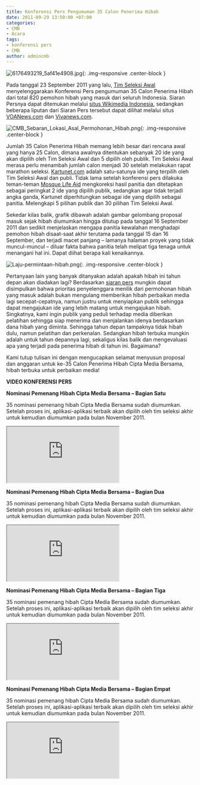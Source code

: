 ```yaml
---
title: Konferensi Pers Pengumuman 35 Calon Penerima Hibah
date: 2011-09-29 13:50:00 +07:00
categories:
- CMB
- Acara
tags:
- konferensi pers
- CMB
author: admincmb
---
```


![6176493219_5af41e4908.jpg](/uploads/6176493219_5af41e4908.jpg){: .img-responsive .center-block }

Pada tanggal 23 September 2011 yang lalu, [Tim Seleksi Awal](http://www.ciptamedia.org/tim-seleksi-2/tim-seleksi/) menyelenggarakan Konferensi Pers pengumuman 35 Calon Penerima Hibah dari total 820 pemohon hibah yang masuk dari seluruh Indonesia. Siaran Persnya dapat ditemukan melalui [situs Wikimedia Indonesia](http://wikimedia.or.id/wiki/Siaran_Pers/_Hibah_Terbuka_Untuk_Perbaikan_Media_%E2%80%9CCipta_Media_Bersama%E2%80%9D_Menerima_Total_820_Permohonan_Hibah_dari_Seluruh_Indonesia), sedangkan beberapa liputan dari Siaran Pers tersebut dapat dilihat melalui situs [VOANews.com](http://www.voanews.com/indonesian/news/Ford-Foundation-Hibahkan-1-Juta-Dolar-kepada-Kalangan-Praktisi-Media--130456643.html) dan [Vivanews.com](http://teknologi.vivanews.com/news/read/249682-820-program-ajukan-dana-hibah-via-internet).

![CMB_Sebaran_Lokasi_Asal_Permohonan_Hibah.png](/uploads/CMB_Sebaran_Lokasi_Asal_Permohonan_Hibah.png){: .img-responsive .center-block }

Jumlah 35 Calon Penerima Hibah memang lebih besar dari rencana awal yang hanya 25 Calon, dimana awalnya ditentukan sebanyak 20 ide yang akan dipilih oleh Tim Seleksi Awal dan 5 dipilih oleh publik. Tim Seleksi Awal merasa perlu menambah jumlah calon menjadi 30 setelah melakukan rapat marathon seleksi. [Kartunet.com](http://www.ciptamedia.org/2011/09/17/kartunet-com-media-online-sosialisasi-dan-pengembangan-komunitas-pemuda-dengan-disabilitas/) adalah satu-satunya ide yang terpilih oleh Tim Seleksi Awal dan publi. Tidak lama setelah konferensi pers dilakuka teman-teman [Mosque Life Aid](http://www.ciptamedia.org/2011/09/01/mosquelifeaid-jejaring-kewirausahaan-sosial-berbasis-masjid/) mengkoreksi hasil panitia dan ditetapkan sebagai peringkat 2 ide yang dipilih publik, sedangkan agar tidak terjadi angka ganda, Kartunet diperhitungkan sebagai ide yang dipilih sebagai panitia. Melengkapi 5 pilihan publik dan 30 pilihan Tim Seleksi Awal.

Sekedar kilas balik, grafik dibawah adalah gambar gelombang proposal masuk sejak hibah diumumkan hingga ditutup pada tanggal 16 September 2011 dan sedikit menjelaskan mengapa panitia kewalahan menghadapi pemohon hibah disaat-saat akhir terutama pada tanggal 15 dan 16 September, dan terjadi macet panjang – lamanya halaman proyek yang tidak muncul-muncul – diluar fakta bahwa panitia telah melipat tiga tenaga untuk menangani hal ini. Dapat diihat berapa kali kenaikannya.

![Laju-permintaan-hibah.png](/uploads/Laju-permintaan-hibah.png){: .img-responsive .center-block }

Pertanyaan lain yang banyak ditanyakan adalah apakah hibah ini tahun depan akan diadakan lagi? Berdasarkan [siaran pers](http://wikimedia.or.id/wiki/Siaran_Pers/_Hibah_Terbuka_Untuk_Perbaikan_Media_%E2%80%9CCipta_Media_Bersama%E2%80%9D_Menerima_Total_820_Permohonan_Hibah_dari_Seluruh_Indonesia) mungkin dapat disimpulkan bahwa prioritas penyelenggara menilik dari permohonan hibah yang masuk adalah bukan mengulang memberikan hibah perbaikan media lagi secepat-cepatnya, namun justru untuk menyiapkan publik sehingga dapat mengajukan ide yang lebih matang untuk mengajukan hibah. Singkatnya, kami ingin publik yang peduli terhadap media diberikan pelatihan sehingga siap menerima dan menjalankan idenya berdasarkan dana hibah yang diminta. Sehingga tahun depan tampaknya tidak hibah dulu, namun pelatihan dan perkenalan. Sedangkan hibah terbuka mungkin adalah untuk tahun depannya lagi, sekaligus kilas balik dan mengevaluasi apa yang terjadi pada penerima hibah di tahun ini. Bagaimana?

Kami tutup tulisan ini dengan mengucapkan selamat menyusun proposal dan anggaran untuk ke-35 Calon Penerima Hibah Cipta Media Bersama, hibah terbuka untuk perbaikan media!


**VIDEO KONFERENSI PERS**

**Nominasi Pemenang Hibah Cipta Media Bersama – Bagian Satu**

35 nominasi pemenang hibah Cipta Media Bersama sudah diumumkan. Setelah proses ini, aplikasi-aplikasi terbaik akan dipilih oleh tim seleksi akhir untuk kemudian diumumkan pada bulan November 2011.

<div class="embed-responsive embed-responsive-16by9"><iframe class="embed-responsive-item" src="http://www.engagemedia.org/Members/ciptamedia/videos/pengumuman%20nominasi%20hibah.mp4/embed_view"></iframe></div>

**Nominasi Pemenang Hibah Cipta Media Bersama – Bagian Dua**

35 nominasi pemenang hibah Cipta Media Bersama sudah diumumkan. Setelah proses ini, aplikasi-aplikasi terbaik akan dipilih oleh tim seleksi akhir untuk kemudian diumumkan pada bulan November 2011.

<div class="embed-responsive embed-responsive-16by9"><iframe class="embed-responsive-item" src="http://www.engagemedia.org/Members/ciptamedia/videos/pengumuman%20nominasi%20hibah_2.mp4/embed_view"></iframe></div>

**Nominasi Pemenang Hibah Cipta Media Bersama – Bagian Tiga**

35 nominasi pemenang hibah Cipta Media Bersama sudah diumumkan. Setelah proses ini, aplikasi-aplikasi terbaik akan dipilih oleh tim seleksi akhir untuk kemudian diumumkan pada bulan November 2011.

<div class="embed-responsive embed-responsive-16by9"><iframe class="embed-responsive-item" src="http://www.engagemedia.org/Members/ciptamedia/videos/pengumuman%20nominasi_3.mp4/embed_view"></iframe></div>

**Nominasi Pemenang Hibah Cipta Media Bersama – Bagian Empat**

35 nominasi pemenang hibah Cipta Media Bersama sudah diumumkan. Setelah proses ini, aplikasi-aplikasi terbaik akan dipilih oleh tim seleksi akhir untuk kemudian diumumkan pada bulan November 2011.

<div class="embed-responsive embed-responsive-16by9"><iframe class="embed-responsive-item" src="http://www.engagemedia.org/Members/ciptamedia/videos/pengumuman%20nominasi_4_4.mp4/embed_view"></iframe></div>